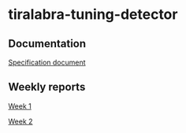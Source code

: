 # tiralabra-tuning-detector

## Documentation

[Specification document](./docs/projectspecification.md)

## Weekly reports

[Week 1](./docs/progress_reports/week_1.md)

[Week 2](./docs/progress_reports/week_2.md)

